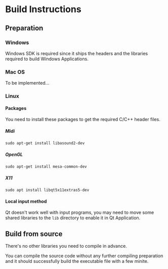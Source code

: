 # Build Instructions

## Preparation

### Windows

Windows SDK is required since it ships the headers and the libraries required to build Windows Applications.

### Mac OS

To be implemented...

### Linux

#### Packages 

You need to install these packages to get the required C/C++ header files.

##### Midi

    sudo apt-get install libasound2-dev

##### OpenGL

    sudo apt-get install mesa-common-dev

##### X11

    sudo apt install libqt5x11extras5-dev

#### Local input method

Qt doesn't work well with input programs, you may need to move some shared libraries to the `lib` directory to enable it in Qt Application.

## Build from source

There's no other libraries you need to compile in advance.

You can compile the source code without any further compiling preparation and it should successfully build the executable file with a few minite. 
